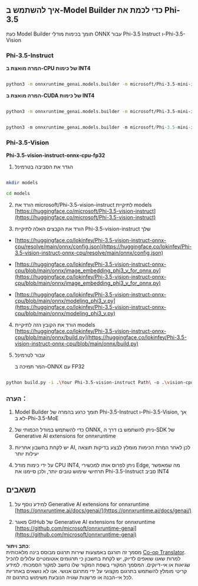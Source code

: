 <!--
CO_OP_TRANSLATOR_METADATA:
{
  "original_hash": "3bb9f5c926673593287eddc3741226cb",
  "translation_date": "2025-07-16T22:23:05+00:00",
  "source_file": "md/01.Introduction/04/UsingORTGenAIQuantifyingPhi.md",
  "language_code": "he"
}
-->
## **איך להשתמש ב-Model Builder כדי לכמת את Phi-3.5**

כעת Model Builder תומך בכימות מודלי ONNX עבור Phi-3.5 Instruct ו-Phi-3.5-Vision

### **Phi-3.5-Instruct**

**המרה מואצת ב-CPU של כימות INT4**

```bash

python3 -m onnxruntime_genai.models.builder -m microsoft/Phi-3.5-mini-instruct  -o ./onnx-cpu -p int4 -e cpu -c ./Phi-3.5-mini-instruct

```

**המרה מואצת ב-CUDA של כימות INT4**

```bash

python3 -m onnxruntime_genai.models.builder -m microsoft/Phi-3.5-mini-instruct  -o ./onnx-cpu -p int4 -e cuda -c ./Phi-3.5-mini-instruct

```

```python

python3 -m onnxruntime_genai.models.builder -m microsoft/Phi-3.5-mini-instruct  -o ./onnx-cpu -p int4 -e cuda -c ./Phi-3.5-mini-instruct

```

### **Phi-3.5-Vision**

**Phi-3.5-vision-instruct-onnx-cpu-fp32**

1. הגדר את הסביבה בטרמינל

```bash

mkdir models

cd models 

```

2. הורד את microsoft/Phi-3.5-vision-instruct לתיקיית models  
[https://huggingface.co/microsoft/Phi-3.5-vision-instruct](https://huggingface.co/microsoft/Phi-3.5-vision-instruct)

3. הורד את הקבצים האלה לתיקיית Phi-3.5-vision-instruct שלך

- [https://huggingface.co/lokinfey/Phi-3.5-vision-instruct-onnx-cpu/resolve/main/onnx/config.json](https://huggingface.co/lokinfey/Phi-3.5-vision-instruct-onnx-cpu/resolve/main/onnx/config.json)

- [https://huggingface.co/lokinfey/Phi-3.5-vision-instruct-onnx-cpu/blob/main/onnx/image_embedding_phi3_v_for_onnx.py](https://huggingface.co/lokinfey/Phi-3.5-vision-instruct-onnx-cpu/blob/main/onnx/image_embedding_phi3_v_for_onnx.py)

- [https://huggingface.co/lokinfey/Phi-3.5-vision-instruct-onnx-cpu/blob/main/onnx/modeling_phi3_v.py](https://huggingface.co/lokinfey/Phi-3.5-vision-instruct-onnx-cpu/blob/main/onnx/modeling_phi3_v.py)

4. הורד את הקובץ הזה לתיקיית models  
[https://huggingface.co/lokinfey/Phi-3.5-vision-instruct-onnx-cpu/blob/main/onnx/build.py](https://huggingface.co/lokinfey/Phi-3.5-vision-instruct-onnx-cpu/blob/main/onnx/build.py)

5. עבור לטרמינל

    המר תמיכה ב-ONNX עם FP32

```bash

python build.py -i .\Your Phi-3.5-vision-instruct Path\ -o .\vision-cpu-fp32 -p f32 -e cpu

```

### **הערה：**

1. Model Builder תומך כרגע בהמרה של Phi-3.5-Instruct ו-Phi-3.5-Vision, אך לא ב-Phi-3.5-MoE

2. כדי להשתמש במודל הכמותי של ONNX, ניתן להשתמש בו דרך ה-SDK של Generative AI extensions for onnxruntime

3. יש לקחת בחשבון אחריות AI, לכן לאחר המרת הכימות מומלץ לבצע בדיקות תוצאה יעילות יותר

4. על ידי כימות מודל CPU INT4, ניתן לפרוס אותו למכשירי Edge, מה שמאפשר תרחישי שימוש טובים יותר, ולכן סיימנו את Phi-3.5-Instruct סביב INT4

## **משאבים**

1. למידע נוסף על Generative AI extensions for onnxruntime [https://onnxruntime.ai/docs/genai/](https://onnxruntime.ai/docs/genai/)

2. מאגר GitHub של Generative AI extensions for onnxruntime [https://github.com/microsoft/onnxruntime-genai](https://github.com/microsoft/onnxruntime-genai)

**כתב ויתור**:  
מסמך זה תורגם באמצעות שירות תרגום מבוסס בינה מלאכותית [Co-op Translator](https://github.com/Azure/co-op-translator). למרות שאנו שואפים לדיוק, יש לקחת בחשבון כי תרגומים אוטומטיים עלולים להכיל שגיאות או אי-דיוקים. המסמך המקורי בשפת המקור שלו נחשב למקור הסמכותי. למידע קריטי מומלץ להשתמש בתרגום מקצועי על ידי מתרגם אנושי. אנו לא נושאים באחריות לכל אי-הבנה או פרשנות שגויה הנובעת משימוש בתרגום זה.